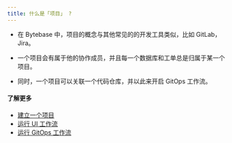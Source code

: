 ```yaml
---
title: 什么是「项目」 ?
---
```


- 在 Bytebase 中，项目的概念与其他常见的的开发工具类似，比如 GitLab，Jira。

- 一个项目会有属于他的协作成员，并且每一个数据库和工单总是归属于某一个项目。

- 同时，一个项目可以关联一个代码仓库，并以此来开启 GitOps 工作流。

#### 了解更多

- [建立一个项目](https://www.bytebase.com/docs/get-started/work-with-a-project/create-a-project)
- [运行 UI 工作流](https://www.bytebase.com/docs/get-started/work-with-a-project/run-a-ui-workflow)
- [运行 GitOps 工作流](https://www.bytebase.com/docs/vcs-integration/enable-gitops-workflow)
